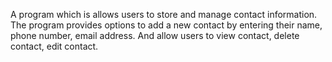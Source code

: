 
A program which is  allows users to store and manage contact information. The program provides options to add a new contact by entering their name, phone number, email address. And allow users to view contact, delete contact, edit contact.
